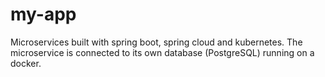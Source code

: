 # my-app
Microservices built with spring boot, spring cloud and kubernetes. The microservice is connected to its own database (PostgreSQL) running on a docker.